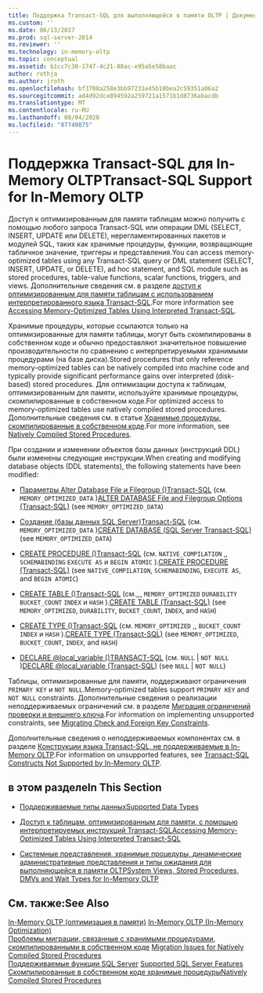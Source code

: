 ```yaml
---
title: Поддержка Transact-SQL для выполняющейся в памяти OLTP | Документация Майкрософт
ms.custom: ''
ms.date: 06/13/2017
ms.prod: sql-server-2014
ms.reviewer: ''
ms.technology: in-memory-oltp
ms.topic: conceptual
ms.assetid: b1cc7c30-1747-4c21-88ac-e95a5e58baac
author: rothja
ms.author: jroth
ms.openlocfilehash: bf3708a258e3bb97231e45b10bea2c59351a06a2
ms.sourcegitcommit: ad4d92dce894592a259721a1571b1d8736abacdb
ms.translationtype: MT
ms.contentlocale: ru-RU
ms.lasthandoff: 08/04/2020
ms.locfileid: "87749875"
---
```

# <a name="transact-sql-support-for-in-memory-oltp"></a><span data-ttu-id="a639b-102">Поддержка Transact-SQL для In-Memory OLTP</span><span class="sxs-lookup"><span data-stu-id="a639b-102">Transact-SQL Support for In-Memory OLTP</span></span>
  <span data-ttu-id="a639b-103">Доступ к оптимизированным для памяти таблицам можно получить с помощью любого запроса Transact-SQL или операции DML (SELECT, INSERT, UPDATE или DELETE), нерегламентированных пакетов и модулей SQL, таких как хранимые процедуры, функции, возвращающие табличное значение, триггеры и представления.</span><span class="sxs-lookup"><span data-stu-id="a639b-103">You can access memory-optimized tables using any Transact-SQL query or DML statement (SELECT, INSERT, UPDATE, or DELETE), ad hoc statement, and SQL module such as stored procedures, table-value functions, scalar functions, triggers, and views.</span></span> <span data-ttu-id="a639b-104">Дополнительные сведения см. в разделе [доступ к оптимизированным для памяти таблицам с использованием интерпретированного языка Transact-SQL](accessing-memory-optimized-tables-using-interpreted-transact-sql.md).</span><span class="sxs-lookup"><span data-stu-id="a639b-104">For more information see [Accessing Memory-Optimized Tables Using Interpreted Transact-SQL](accessing-memory-optimized-tables-using-interpreted-transact-sql.md).</span></span>  
  
 <span data-ttu-id="a639b-105">Хранимые процедуры, которые ссылаются только на оптимизированные для памяти таблицы, могут быть скомпилированы в собственном коде и обычно предоставляют значительное повышение производительности по сравнению с интерпретируемыми хранимыми процедурами (на базе диска).</span><span class="sxs-lookup"><span data-stu-id="a639b-105">Stored procedures that only reference memory-optimized tables can be natively compiled into machine code and typically provide significant performance gains over interpreted (disk-based) stored procedures.</span></span> <span data-ttu-id="a639b-106">Для оптимизации доступа к таблицам, оптимизированным для памяти, используйте хранимые процедуры, скомпилированные в собственном коде.</span><span class="sxs-lookup"><span data-stu-id="a639b-106">For optimized access to memory-optimized tables use natively compiled stored procedures.</span></span> <span data-ttu-id="a639b-107">Дополнительные сведения см. в статье [Хранимые процедуры, скомпилированные в собственном коде](natively-compiled-stored-procedures.md).</span><span class="sxs-lookup"><span data-stu-id="a639b-107">For more information, see [Natively Compiled Stored Procedures](natively-compiled-stored-procedures.md).</span></span>  
  
 <span data-ttu-id="a639b-108">При создании и изменении объектов базы данных (инструкций DDL) были изменены следующие инструкции.</span><span class="sxs-lookup"><span data-stu-id="a639b-108">When creating and modifying database objects (DDL statements), the following statements have been modified:</span></span>  
  
-   <span data-ttu-id="a639b-109">[Параметры Alter Database File и Filegroup &#40;&#41;Transact-SQL](/sql/t-sql/statements/alter-database-transact-sql-file-and-filegroup-options) (см. `MEMORY_OPTIMIZED_DATA` )</span><span class="sxs-lookup"><span data-stu-id="a639b-109">[ALTER DATABASE File and Filegroup Options &#40;Transact-SQL&#41;](/sql/t-sql/statements/alter-database-transact-sql-file-and-filegroup-options) (see `MEMORY_OPTIMIZED_DATA`)</span></span>  
  
-   <span data-ttu-id="a639b-110">[Создание &#40;базы данных SQL Server&#41;Transact-SQL](/sql/t-sql/statements/create-database-sql-server-transact-sql) (см. `MEMORY_OPTIMIZED_DATA` )</span><span class="sxs-lookup"><span data-stu-id="a639b-110">[CREATE DATABASE &#40;SQL Server Transact-SQL&#41;](/sql/t-sql/statements/create-database-sql-server-transact-sql) (see `MEMORY_OPTIMIZED_DATA`)</span></span>  
  
-   <span data-ttu-id="a639b-111">[CREATE PROCEDURE &#40;&#41;Transact-SQL](/sql/t-sql/statements/create-procedure-transact-sql) (см. `NATIVE_COMPILATION` ,, `SCHEMABINDING` `EXECUTE AS` и `BEGIN ATOMIC` ).</span><span class="sxs-lookup"><span data-stu-id="a639b-111">[CREATE PROCEDURE &#40;Transact-SQL&#41;](/sql/t-sql/statements/create-procedure-transact-sql) (see `NATIVE_COMPILATION`, `SCHEMABINDING`, `EXECUTE AS`, and `BEGIN ATOMIC`)</span></span>  
  
-   <span data-ttu-id="a639b-112">[CREATE TABLE &#40;&#41;Transact-SQL](/sql/t-sql/statements/create-table-transact-sql) (см.,,, `MEMORY_OPTIMIZED` `DURABILITY` `BUCKET_COUNT` `INDEX` и `HASH` ).</span><span class="sxs-lookup"><span data-stu-id="a639b-112">[CREATE TABLE &#40;Transact-SQL&#41;](/sql/t-sql/statements/create-table-transact-sql) (see `MEMORY_OPTIMIZED`, `DURABILITY`, `BUCKET_COUNT`, `INDEX`, and `HASH`)</span></span>  
  
-   <span data-ttu-id="a639b-113">[CREATE TYPE &#40;&#41;Transact-SQL](/sql/t-sql/statements/create-type-transact-sql) (см. `MEMORY_OPTIMIZED` ,, `BUCKET_COUNT` `INDEX` и `HASH` ).</span><span class="sxs-lookup"><span data-stu-id="a639b-113">[CREATE TYPE &#40;Transact-SQL&#41;](/sql/t-sql/statements/create-type-transact-sql) (see `MEMORY_OPTIMIZED`, `BUCKET_COUNT`, `INDEX`, and `HASH`)</span></span>  
  
-   <span data-ttu-id="a639b-114">[DECLARE @local_variable &#40;&#41;TRANSACT-SQL](/sql/t-sql/language-elements/declare-local-variable-transact-sql) (см. `NULL`  |  `NOT NULL` )</span><span class="sxs-lookup"><span data-stu-id="a639b-114">[DECLARE @local_variable &#40;Transact-SQL&#41;](/sql/t-sql/language-elements/declare-local-variable-transact-sql) (see `NULL` | `NOT NULL`)</span></span>  
  
 <span data-ttu-id="a639b-115">Таблицы, оптимизированные для памяти, поддерживают ограничения `PRIMARY KEY` и `NOT NULL`.</span><span class="sxs-lookup"><span data-stu-id="a639b-115">Memory-optimized tables support `PRIMARY KEY` and `NOT NULL` constraints.</span></span> <span data-ttu-id="a639b-116">Дополнительные сведения о реализации неподдерживаемых ограничений см. в разделе [Миграция ограничений проверки и внешнего ключа](../../database-engine/migrating-check-and-foreign-key-constraints.md).</span><span class="sxs-lookup"><span data-stu-id="a639b-116">For information on implementing unsupported constraints, see [Migrating Check and Foreign Key Constraints](../../database-engine/migrating-check-and-foreign-key-constraints.md).</span></span>  
  
 <span data-ttu-id="a639b-117">Дополнительные сведения о неподдерживаемых компонентах см. в разделе [Конструкции языка Transact-SQL, не поддерживаемые в In-Memory OLTP](transact-sql-constructs-not-supported-by-in-memory-oltp.md).</span><span class="sxs-lookup"><span data-stu-id="a639b-117">For information on unsupported features, see [Transact-SQL Constructs Not Supported by In-Memory OLTP](transact-sql-constructs-not-supported-by-in-memory-oltp.md).</span></span>  
  
## <a name="in-this-section"></a><span data-ttu-id="a639b-118">в этом разделе</span><span class="sxs-lookup"><span data-stu-id="a639b-118">In This Section</span></span>  
  
-   [<span data-ttu-id="a639b-119">Поддерживаемые типы данных</span><span class="sxs-lookup"><span data-stu-id="a639b-119">Supported Data Types</span></span>](supported-data-types-for-in-memory-oltp.md)  
  
-   [<span data-ttu-id="a639b-120">Доступ к таблицам, оптимизированным для памяти, с помощью интерпретируемых инструкций Transact-SQL</span><span class="sxs-lookup"><span data-stu-id="a639b-120">Accessing Memory-Optimized Tables Using Interpreted Transact-SQL</span></span>](accessing-memory-optimized-tables-using-interpreted-transact-sql.md)  
  
-   [<span data-ttu-id="a639b-121">Системные представления, хранимые процедуры, динамические административные представления и типы ожидания для выполняющейся в памяти OLTP</span><span class="sxs-lookup"><span data-stu-id="a639b-121">System Views, Stored Procedures, DMVs and Wait Types for In-Memory OLTP</span></span>](../../database-engine/system-views-stored-procedures-dmvs-and-wait-types-for-in-memory-oltp.md)  
  
## <a name="see-also"></a><span data-ttu-id="a639b-122">См. также:</span><span class="sxs-lookup"><span data-stu-id="a639b-122">See Also</span></span>  
 <span data-ttu-id="a639b-123">[In-Memory OLTP (оптимизация в памяти)](in-memory-oltp-in-memory-optimization.md) </span><span class="sxs-lookup"><span data-stu-id="a639b-123">[In-Memory OLTP &#40;In-Memory Optimization&#41;](in-memory-oltp-in-memory-optimization.md) </span></span>  
 <span data-ttu-id="a639b-124">[Проблемы миграции, связанные с хранимыми процедурами, скомпилированными в собственном коде](migration-issues-for-natively-compiled-stored-procedures.md) </span><span class="sxs-lookup"><span data-stu-id="a639b-124">[Migration Issues for Natively Compiled Stored Procedures](migration-issues-for-natively-compiled-stored-procedures.md) </span></span>  
 <span data-ttu-id="a639b-125">[Поддерживаемые функции SQL Server](unsupported-sql-server-features-for-in-memory-oltp.md) </span><span class="sxs-lookup"><span data-stu-id="a639b-125">[Supported SQL Server Features](unsupported-sql-server-features-for-in-memory-oltp.md) </span></span>  
 [<span data-ttu-id="a639b-126">Скомпилированные в собственном коде хранимые процедуры</span><span class="sxs-lookup"><span data-stu-id="a639b-126">Natively Compiled Stored Procedures</span></span>](natively-compiled-stored-procedures.md)  
  
  
